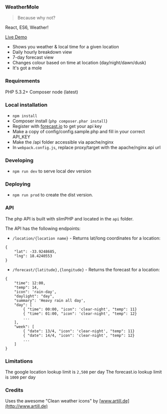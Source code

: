 
### WeatherMole

> Because why not?

React, ES6, Weather!

[Live Demo](https://bardhovde.com/weather/)

* Shows you weather & local time for a given location
* Daily hourly breakdown view
* 7-day forecast view
* Changes colour based on time at location (day/night/dawn/dusk)
* It's got a mole


### Requirements

PHP 5.3.2+
Composer
node (latest)

### Local installation

* `npm install`
* Composer install (`php composer.phar install`) 
* Register with [forecast.io](http://forecast.io) to get your api key
* Make a copy of config/config.sample.php and fill in your correct API_KEY
* Make the /api folder accessible via apache/nginx
* In `webpack.config.js`, replace proxy/target with the apache/nginx api url


### Developing

* `npm run dev` to serve local dev version

### Deploying

* `npm run prod` to create the dist version.

### API

The php API is built with slimPHP and located in the `api` folder.

The API has the following endpoints:

* `/location/{location name}` - Returns lat/long coordinates for a location:
```
{
    "lat": -33.9248685,
    "lng": 18.4240553
}
```
* `/forecast/{latitude},{longitude}` - Returns the forecast for a location:
```
{
    "time": 12:00,
    "temp": 14,
    "icon": 'rain-day',
    "daylight": "day",
    "summary": 'Heavy rain all day',
    "day": [
        { "time": 00:00, "icon": 'clear-night', "temp": 11}
        { "time": 01:00, "icon": 'clear-night', "temp": 12}
        ...
    ],
    "week": [
        { "date": 13/4, "icon": 'clear-night', "temp": 11}
        { "date": 14/4, "icon": 'clear-night', "temp": 12}
        ...
    ]
}
```

### Limitations

The google location lookup limit is `2,500` per day
The forecast.io lookup limit is `1000` per day

### Credits

Uses the awesome "Clean weather icons" by [www.artill.de](http://www.artill.de)